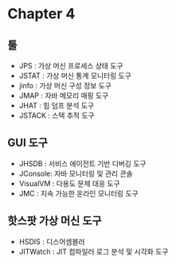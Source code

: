 # Chapter 4

## 툴
- JPS : 가상 머신 프로세스 상태 도구
- JSTAT : 가상 머신 통계 모니터링 도구
- jinfo : 가상 머신 구성 정보 도구
- JMAP : 자바 메모리 매핑 도구
- JHAT : 힙 덤프 분석 도구
- JSTACK : 스택 추적 도구

## GUI 도구
- JHSDB : 서비스 에이전트 기반 디버깅 도구
- JConsole: 자바 모니터링 및 관리 콘솔
- VisualVM : 다용도 문제 대응 도구
- JMC : 지속 가능한 온라인 모니터링 도구

## 핫스팟 가상 머신 도구
- HSDIS : 디스어셈블러
- JITWatch : JIT 컴파일러 로그 분석 및 시각화 도구